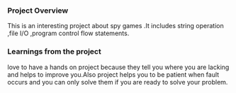 ### Project Overview

 This is an interesting project about spy games .It includes string operation ,file I/O ,program control flow statements.


### Learnings from the project

 love to have a hands on project because they tell you where you are lacking and helps to improve you.Also project helps you to be patient when fault occurs and you can only solve them if you are ready to solve your problem. 


